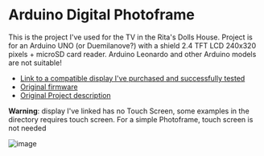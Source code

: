 # Arduino Digital Photoframe

This is the project I've used for the TV in the Rita's Dolls House.
Project is for an Arduino UNO (or Duemilanove?) with a shield 2.4 TFT LCD 240x320 pixels + microSD card reader. Arduino Leonardo and other Arduino models are not suitable!

* [Link to a compatible display I've purchased and successfully tested](http://www.ebay.it/itm/2-4-TFT-LCD-Visualizzazione-panel-SD-carta-240x320-Arduino-Elettronica-Shield-/331769583790?hash=item4d3f0218ae:g:48oAAOSwJb9Ws3rI)
* [Original firmware](http://apcmag.com/arduino.htm/)
* [Original Project description](http://apcmag.com/arduino-project-make-digital-photo-frame.htm/)

**Warning**: display I've linked has no Touch Screen, some examples in the directory requires touch screen. For a simple Photoframe, touch screen is not needed

![image](https://photos.google.com/share/AF1QipOOrqpKd-cvQUrsIfhoVWy5dRkHh_fhxnP_H8g9BJzX-8nEUQpSl9Vk6Fe8AOhcOg/photo/AF1QipOV-io3p8Ne-HEfkeyD8Z_-3Xgsf5801D3WQP2G?key=ODVrdDJpWDd2MnpPSGxNUDVIUVFlTTBZa3U0Z1NR)
